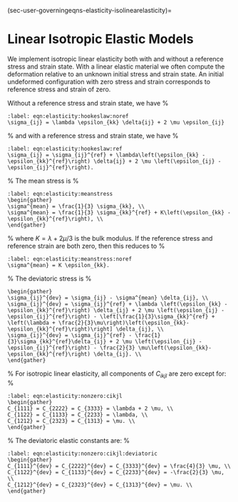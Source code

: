 (sec-user-governingeqns-elasticity-isolinearelasticity)=
# Linear Isotropic Elastic Models

We implement isotropic linear elasticity both with and without a reference stress and strain state.
With a linear elastic material we often compute the deformation relative to an unknown initial stress and strain state.
An initial undeformed configuration with zero stress and strain corresponds to reference stress and strain of zero.

Without a reference stress and strain state, we have
%
```{math}
:label: eqn:elasticity:hookeslaw:noref
\sigma_{ij} = \lambda \epsilon_{kk} \delta{ij} + 2 \mu \epsilon_{ij}
```
%
and with a reference stress and strain state, we have
%
```{math}
:label: eqn:elasticity:hookeslaw:ref
\sigma_{ij} = \sigma_{ij}^{ref} + \lambda\left(\epsilon_{kk} - \epsilon_{kk}^{ref}\right) \delta{ij} + 2 \mu \left(\epsilon_{ij} - \epsilon_{ij}^{ref}\right).
```
%
The mean stress is
%
```{math}
:label: eqn:elasticity:meanstress
\begin{gather}
\sigma^{mean} = \frac{1}{3} \sigma_{kk}, \\
\sigma^{mean} = \frac{1}{3} \sigma_{kk}^{ref} + K\left(\epsilon_{kk} - \epsilon_{kk}^{ref}\right), \\
\end{gather}
```
%
where $K = \lambda + 2 \mu/3$ is the bulk modulus.
If the reference stress and reference strain are both zero, then this reduces to
%
```{math}
:label: eqn:elasticity:meanstress:noref
\sigma^{mean} = K \epsilon_{kk}.
```
%
The deviatoric stress is
%
```{math}
\begin{gather}
\sigma_{ij}^{dev} = \sigma_{ij} - \sigma^{mean} \delta_{ij}, \\
\sigma_{ij}^{dev} = \sigma_{ij}^{ref} + \lambda \left(\epsilon_{kk} -
\epsilon_{kk}^{ref}\right) \delta_{ij} + 2 \mu \left(\epsilon_{ij} -
\epsilon_{ij}^{ref}\right) - \left[\frac{1}{3}\sigma_{kk}^{ref} +
\left(\lambda + \frac{2}{3}\mu\right)\left(\epsilon_{kk}-
\epsilon_{kk}^{ref}\right)\right] \delta_{ij}, \\
\sigma_{ij}^{dev} = \sigma_{ij}^{ref} - \frac{1}{3}\sigma_{kk}^{ref}\delta_{ij} + 2 \mu \left(\epsilon_{ij} - \epsilon_{ij}^{ref}\right) - \frac{2}{3} \mu\left(\epsilon_{kk}- \epsilon_{kk}^{ref}\right) \delta_{ij}. \\
\end{gather}
```
%
For isotropic linear elasticity, all components of $C_{ikjl}$ are zero except for:
%
```{math}
:label: eqn:elasticity:nonzero:cikjl
\begin{gather}
C_{1111} = C_{2222} = C_{3333} = \lambda + 2 \mu, \\
C_{1122} = C_{1133} = C_{2233} = \lambda, \\
C_{1212} = C_{2323} = C_{1313} = \mu. \\
\end{gather}
```
%
The deviatoric elastic constants are:
%
```{math}
:label: eqn:elasticity:nonzero:cikjl:deviatoric
\begin{gather}
C_{1111}^{dev} = C_{2222}^{dev} = C_{3333}^{dev} = \frac{4}{3} \mu, \\
C_{1122}^{dev} = C_{1133}^{dev} = C_{2233}^{dev} = -\frac{2}{3} \mu, \\
C_{1212}^{dev} = C_{2323}^{dev} = C_{1313}^{dev} = \mu. \\
\end{gather}
```
